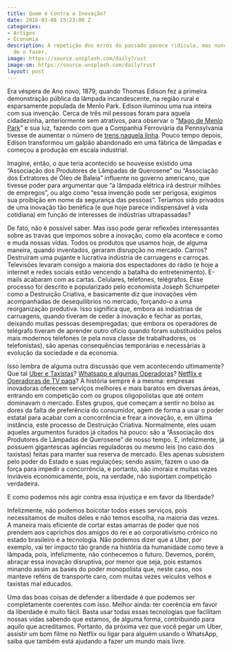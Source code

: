 ```yaml
---
title: Quem é Contra a Inovação?
date: 2016-03-08 15:23:00 Z
categories:
- Artigos
- Economia
description: A repetição dos erros do passado parece ridícula, mas nunca deixamos
  de o fazer.
image: https://source.unsplash.com/daily?rust
image-sm: https://source.unsplash.com/daily?rust
layout: post
---
```


Era véspera de Ano novo, 1879, quando Thomas Edison fez a primeira demonstração pública da lâmpada incandescente, na região rural e esparsamente populada de Menlo Park. Edison iluminou uma rua inteira com sua invenção. Cerca de três mil pessoas foram para aquela cidadezinha, anteriormente sem atrativos, para observar o “[Mago de Menlo Park](http://www.menloparkmuseum.org/history/thomas-edison-and-menlo-park/ "Mago de Menlo Park")” e sua luz, fazendo com que a Companhia Ferroviária da Pennsylvania tivesse de aumentar o número de [trens naquela linha](http://www.history.com/this-day-in-history/edison-demonstrates-incandescent-light "trens naquela linha"). Pouco tempo depois, Edison transformou um galpão abandonado em uma fábrica de lâmpadas e começou a produção em escala industrial.

Imagine, então, o que teria acontecido se houvesse existido uma “Associação dos Produtores de Lâmpadas de Querosene” ou “Associação dos Extratores de Óleo de Baleia” influente no governo americano, que tivesse poder para argumentar que “a lâmpada elétrica irá destruir milhões de empregos”, ou algo como “essa invenção pode ser perigosa, exigimos sua proibição em nome da segurança das pessoas”. Teríamos sido privados de uma inovação tão benéfica (e que hoje parece indispensável à vida cotidiana) em função de interesses de indústrias ultrapassadas?

De fato, não é possível saber. Mas isso pode gerar reflexões interessantes sobre as travas que impomos sobre a inovação, como ela acontece e como e muda nossas vidas.
Todos os produtos que usamos hoje, de alguma maneira, quando inventados, geraram disrupção no mercado. Carros? Destruíram uma pujante e lucrativa indústria de carruagens e carroças. Televisões levaram consigo a maioria dos espectadores do rádio (e hoje a internet e redes sociais estão vencendo a batalha do entretenimento). E-mails acabaram com as cartas. Celulares, telefones, telégrafos. Esse processo foi descrito e popularizado pelo economista Joseph Schumpeter como a Destruição Criativa, e basicamente diz que inovações vêm acompanhadas de desequilíbrios no mercado, forçando-o a uma reorganização produtiva. Isso significa que, embora as indústrias de carruagens, quando tiveram de ceder à inovação e fechar as portas, deixando muitas pessoas desempregadas; que embora os operadores de telégrafo tiveram de aprender outro ofício quando foram substituídos pelos mais modernos telefones (e pela nova classe de trabalhadores, os telefonistas), são apenas consequências temporárias e necessárias à evolução da sociedade e da economia.

Isso lembra de alguma outra discussão que vem acontecendo ultimamente? Que tal [Uber e Taxistas](http://g1.globo.com/sao-paulo/noticia/2015/10/com-lei-que-proibe-uber-taxistas-aumentam-vitorias-na-gestao-haddad.html "Uber e Taxistas")? [Whatsapp e algumas Operadoras](http://g1.globo.com/tecnologia/noticia/2015/08/operadoras-moveis-no-brasil-preparam-peticao-contra-whatsapp.html "Whatsapp e algumas Operadoras")? [Netflix e Operadoras de TV paga](http://gizmodo.uol.com.br/netflix-marco-regulatorio/ "Netflix e Operadoras de TV paga")? A história sempre é a mesma: empresas inovadoras oferecem serviços melhores e mais baratos em diversas áreas, entrando em competição com os grupos oligopolistas que até ontem dominavam o mercado. Estes grupos, que começam a sentir no bolso as dores da falta de preferência do consumidor, agem de forma a usar o poder estatal para acabar com a concorrência e frear a inovação, e, em última instância, este processo de Destruição Criativa. Normalmente, eles usam aqueles argumentos furados já citados há pouco: são a “Associação dos Produtores de Lâmpadas de Querosene” de nosso tempo. E, infelizmente, já possuem gigantescas agências reguladoras ou mesmo leis (no caso dos taxistas) feitas para manter sua reserva de mercado. Eles apenas subsistem pelo poder do Estado e suas regulações; sendo assim, fazem o uso da força para impedir a concorrência, e portanto, são imorais e muitas vezes inviáveis economicamente, pois, na verdade, não suportam competição verdadeira.

E como podemos nós agir contra essa injustiça e em favor da liberdade?

Infelizmente, não podemos boicotar todos esses serviços, pois necessitamos de muitos deles e não temos escolha, na maioria das vezes. A maneira mais eficiente de cortar estas amarras de poder que nos prendem aos caprichos dos amigos do rei e ao corporativismo crônico no estado brasileiro é a tecnologia. Não podemos dizer que a Uber, por exemplo, vai ter impacto tão grande na história da humanidade como teve a lâmpada, pois, infelizmente, não conhecemos o futuro. Devemos, porém, abraçar essa inovação disruptiva, por menor que seja, pois estamos minando assim as bases do poder monopolista que, neste caso, nos manteve reféns de transporte caro, com muitas vezes veículos velhos e taxistas mal educados.

Uma das boas coisas de defender a liberdade é que podemos ser completamente coerentes com isso. Melhor ainda: ter coerência em favor da liberdade é muito fácil. Basta usar todas essas tecnologias que facilitam nossas vidas sabendo que estamos, de alguma forma, contribuindo para aquilo que acreditamos. Portanto, da próxima vez que você pegar um Uber, assistir um bom filme no Netflix ou ligar para alguém usando o WhatsApp, saiba que também está ajudando a fazer um mundo mais livre.